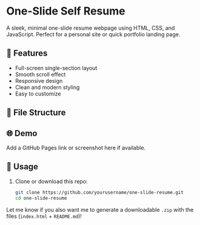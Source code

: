 # One-Slide Self Resume

A sleek, minimal one-slide resume webpage using HTML, CSS, and JavaScript. Perfect for a personal site or quick portfolio landing page.

## 🚀 Features

- Full-screen single-section layout
- Smooth scroll effect
- Responsive design
- Clean and modern styling
- Easy to customize

## 📁 File Structure



## 🌐 Demo

Add a GitHub Pages link or screenshot here if available.

## 🔧 Usage

1. Clone or download this repo:
   ```bash
   git clone https://github.com/yourusername/one-slide-resume.git
   cd one-slide-resume


Let me know if you also want me to generate a downloadable `.zip` with the files (`index.html` + `README.md`)!

